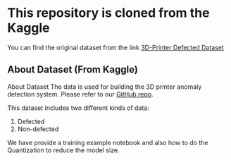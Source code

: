 # This repository is cloned from the Kaggle

You can find the original dataset from the link [3D-Printer Defected Dataset](https://www.kaggle.com/datasets/justin900429/3d-printer-defected-dataset/data)

## About Dataset (From Kaggle)

About Dataset
The data is used for building the 3D printer anomaly detection system. Please refer to our [GitHub repo](https://github.com/Justin900429/3d-printer-anomaly-detect).

This dataset includes two different kinds of data:

1. Defected
2. Non-defected

We have provide a training example notebook and also how to do the Quantization to reduce the model size.